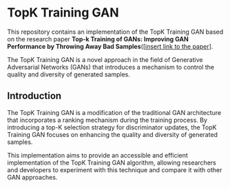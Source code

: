 # TopK Training GAN

This repository contains an implementation of the TopK Training GAN based on the research paper **Top-k Training of GANs: Improving GAN Performance by Throwing Away Bad Samples**([[insert link to the paper](https://arxiv.org/abs/2002.06224)]. 

The TopK Training GAN is a novel approach in the field of Generative Adversarial Networks (GANs) that introduces a mechanism to control the quality and diversity of generated samples.

## Introduction

The TopK Training GAN is a modification of the traditional GAN architecture that incorporates a ranking mechanism during the training process. By introducing a top-K selection strategy for discriminator updates, the TopK Training GAN focuses on enhancing the quality and diversity of generated samples.

This implementation aims to provide an accessible and efficient implementation of the TopK Training GAN algorithm, allowing researchers and developers to experiment with this technique and compare it with other GAN approaches.

